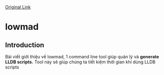 [Original Link](https://github.com/bangerang/lowmad)

# lowmad
## Introduction
Bài viết giới thiệu về lowmad, 1 command line tool giúp quản lý và __generate LLDB scripts.__
Tool này sẽ giúp chúng ta tiết kiệm thời gian khi dùng LLDB scripts